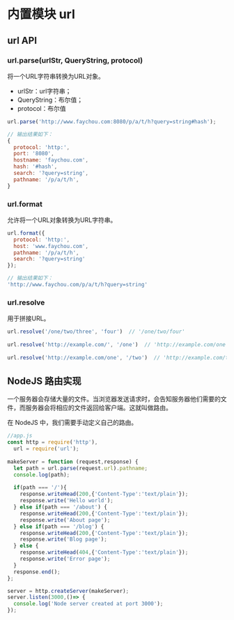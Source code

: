 # 内置模块 url
## url API
### url.parse(urlStr, QueryString, protocol)
将一个URL字符串转换为URL对象。

* urlStr：url字符串；
* QueryString：布尔值；
* protocol：布尔值

``` js
url.parse('http://www.faychou.com:8080/p/a/t/h?query=string#hash');

// 输出结果如下：
{ 
  protocol: 'http:',
  port: '8080',
  hostname: 'faychou.com',
  hash: '#hash',
  search: '?query=string',
  pathname: '/p/a/t/h',
}
```

### url.format
允许将一个URL对象转换为URL字符串。

``` js
url.format({
  protocol: 'http:',
  host: 'www.faychou.com',
  pathname: '/p/a/t/h',
  search: '?query=string'
});

// 输出结果如下：
'http://www.faychou.com/p/a/t/h?query=string'
```

### url.resolve
用于拼接URL。

``` js
url.resolve('/one/two/three', 'four')  // '/one/two/four'
	
url.resolve('http://example.com/', '/one')  // 'http://example.com/one'
	
url.resolve('http://example.com/one', '/two')  // 'http://example.com/two'
```

## NodeJS 路由实现
一个服务器会存储大量的文件。当浏览器发送请求时，会告知服务器他们需要的文件，而服务器会将相应的文件返回给客户端。这就叫做路由。

在 NodeJS 中，我们需要手动定义自己的路由。

``` js
//app.js
const http = require('http'),
  url = require('url');
 
makeServer = function (request,response) {
  let path = url.parse(request.url).pathname;
  console.log(path);
  
  if(path === '/'){
    response.writeHead(200,{'Content-Type':'text/plain'});
    response.write('Hello world');
  } else if(path === '/about') {
    response.writeHead(200,{'Content-Type':'text/plain'});
    response.write('About page');
  } else if(path === '/blog') {
    response.writeHead(200,{'Content-Type':'text/plain'});
    response.write('Blog page');
  } else {
    response.writeHead(404,{'Content-Type':'text/plain'});
    response.write('Error page');
  }
  response.end();
};

server = http.createServer(makeServer);
server.listen(3000,()=> {
  console.log('Node server created at port 3000');
});
```
